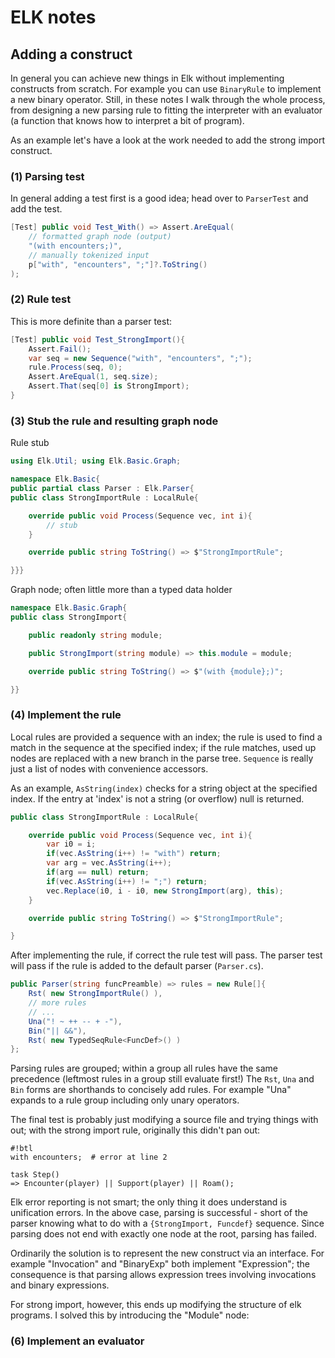 # ELK notes

## Adding a construct

In general you can achieve new things in Elk without implementing constructs from scratch. For example you can use `BinaryRule` to implement a new binary operator. Still, in these notes I walk through the whole process, from designing a new parsing rule to fitting the interpreter with an evaluator (a function that knows how to interpret a bit of program).

As an example let's have a look at the work needed to add the strong import construct.

### (1) Parsing test

In general adding a test first is a good idea; head over to `ParserTest` and add the test.

```cs
[Test] public void Test_With() => Assert.AreEqual(
    // formatted graph node (output)
    "(with encounters;)",
    // manually tokenized input
    p["with", "encounters", ";"]?.ToString()
);
```

### (2) Rule test

This is more definite than a parser test:

```cs
[Test] public void Test_StrongImport(){
    Assert.Fail();
    var seq = new Sequence("with", "encounters", ";");
    rule.Process(seq, 0);
    Assert.AreEqual(1, seq.size);
    Assert.That(seq[0] is StrongImport);
}
```

### (3) Stub the rule and resulting graph node

Rule stub
```cs
using Elk.Util; using Elk.Basic.Graph;

namespace Elk.Basic{
public partial class Parser : Elk.Parser{
public class StrongImportRule : LocalRule{

    override public void Process(Sequence vec, int i){
        // stub
    }

    override public string ToString() => $"StrongImportRule";

}}}

```

Graph node; often little more than a typed data holder
```cs
namespace Elk.Basic.Graph{
public class StrongImport{

    public readonly string module;

    public StrongImport(string module) => this.module = module;

    override public string ToString() => $"(with {module};)";

}}
```

### (4) Implement the rule

Local rules are provided a sequence with an index; the rule is used to find a match in the sequence at the specified index; if the rule matches, used up nodes are replaced with a new branch in the parse tree. `Sequence` is really just a list of nodes with convenience accessors.

As an example, `AsString(index)` checks for a string object at the specified index. If the entry at 'index' is not a string (or overflow) null is returned.

```cs
public class StrongImportRule : LocalRule{

    override public void Process(Sequence vec, int i){
        var i0 = i;
        if(vec.AsString(i++) != "with") return;
        var arg = vec.AsString(i++);
        if(arg == null) return;
        if(vec.AsString(i++) != ";") return;
        vec.Replace(i0, i - i0, new StrongImport(arg), this);
    }

    override public string ToString() => $"StrongImportRule";

}
```

After implementing the rule, if correct the rule test will pass. The parser test will pass if the rule is added to the default parser (`Parser.cs`).

```cs
public Parser(string funcPreamble) => rules = new Rule[]{
    Rst( new StrongImportRule() ),
    // more rules
    // ...
    Una("! ~ ++ -- + -"),
    Bin("|| &&"),
    Rst( new TypedSeqRule<FuncDef>() )
};
```

Parsing rules are grouped; within a group all rules have the same
precedence (leftmost rules in a group still evaluate first!)
The `Rst`, `Una` and `Bin` forms are shorthands to concisely add rules. For example "Una" expands to a rule group including only unary operators.

The final test is probably just modifying a source file and trying things with out; with the strong import rule, originally this didn't pan out:

```
#!btl
with encounters;  # error at line 2

task Step()
=> Encounter(player) || Support(player) || Roam();
```

Elk error reporting is not smart; the only thing it does understand is unification errors. In the above case, parsing is successful - short of the parser knowing what to do with a `{StrongImport, Funcdef}` sequence. Since parsing does not end with exactly one node at the root, parsing has failed.

Ordinarily the solution is to represent the new construct via an interface. For example "Invocation" and "BinaryExp" both implement "Expression"; the consequence is that parsing allows expression trees involving invocations and binary expressions.

For strong import, however, this ends up modifying the structure of elk programs. I solved this by introducing the "Module" node:



### (6) Implement an evaluator

